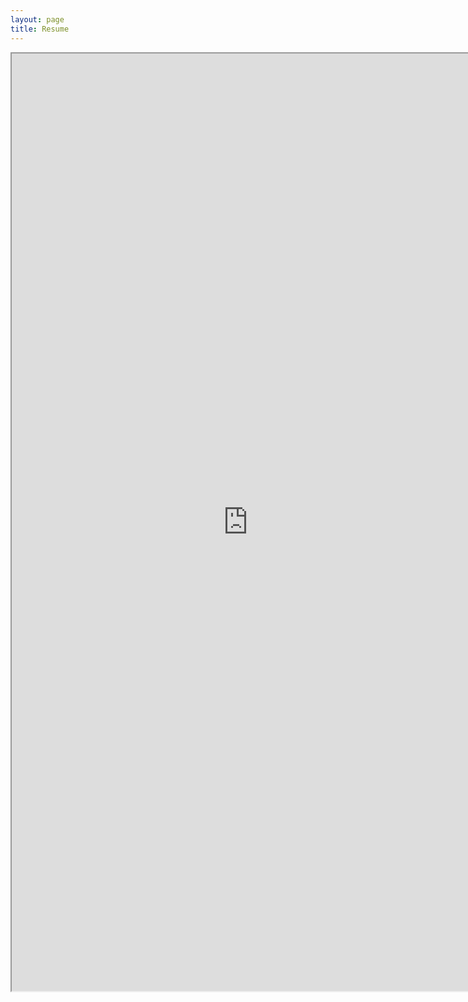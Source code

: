 ```yaml
---
layout: page
title: Resume
---
```



<iframe src="https://docs.google.com/document/d/e/2PACX-1vRxitbivg8kKH4x70oPU2QZpPKl6trTmG2abv9NUTjxStzd_NKz2RfRbiJhe4ru-Shcd4Eku-BVoFJv/pub?embedded=true" width="150%" height="1500"></iframe>

